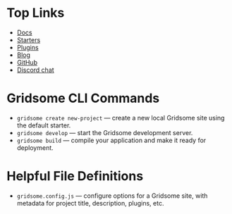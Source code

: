 # Top Links

- [Docs](https://gridsome.org/docs)
- [Starters](https://gridsome.org/starters)
- [Plugins](https://gridsome.org/plugins)
- [Blog](https://gridsome.org/blog)
- [GitHub](https://github.com/gridsome/gridsome)
- [Discord chat](https://discordapp.com/invite/daeay6n)

# Gridsome CLI Commands

- `gridsome create new-project` — create a new local Gridsome site using the default starter.
- `gridsome develop` — start the Gridsome development server.
- `gridsome build` — compile your application and make it ready for deployment.

# Helpful File Definitions

- `gridsome.config.js` — configure options for a Gridsome site, with metadata for project title, description, plugins, etc. 


